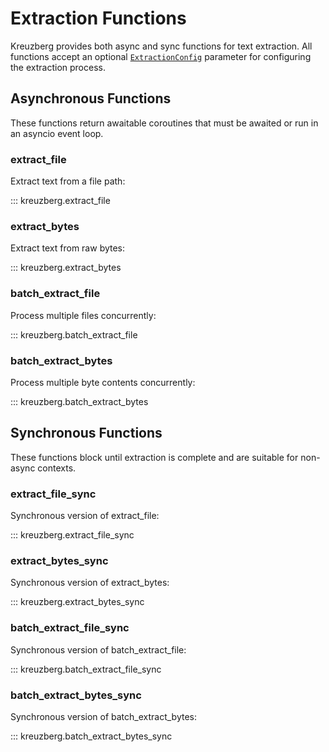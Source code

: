 # Extraction Functions

Kreuzberg provides both async and sync functions for text extraction. All functions accept an optional [`ExtractionConfig`](types.md#extractionconfig) parameter for configuring the extraction process.

## Asynchronous Functions

These functions return awaitable coroutines that must be awaited or run in an asyncio event loop.

### extract_file

Extract text from a file path:

::: kreuzberg.extract_file

### extract_bytes

Extract text from raw bytes:

::: kreuzberg.extract_bytes

### batch_extract_file

Process multiple files concurrently:

::: kreuzberg.batch_extract_file

### batch_extract_bytes

Process multiple byte contents concurrently:

::: kreuzberg.batch_extract_bytes

## Synchronous Functions

These functions block until extraction is complete and are suitable for non-async contexts.

### extract_file_sync

Synchronous version of extract_file:

::: kreuzberg.extract_file_sync

### extract_bytes_sync

Synchronous version of extract_bytes:

::: kreuzberg.extract_bytes_sync

### batch_extract_file_sync

Synchronous version of batch_extract_file:

::: kreuzberg.batch_extract_file_sync

### batch_extract_bytes_sync

Synchronous version of batch_extract_bytes:

::: kreuzberg.batch_extract_bytes_sync
